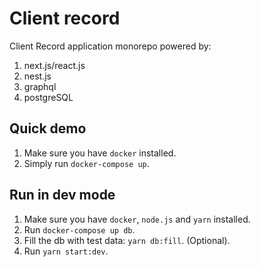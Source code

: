 # Client record
Client Record application monorepo
powered by:
1. next.js/react.js
2. nest.js
3. graphql
4. postgreSQL

## Quick demo
1. Make sure you have `docker` installed.
2. Simply run `docker-compose up`.

## Run in dev mode
1. Make sure you have `docker`, `node.js` and `yarn` installed.
2. Run `docker-compose up db`.
3. Fill the db with test data: `yarn db:fill`. (Optional).
4. Run `yarn start:dev`.
